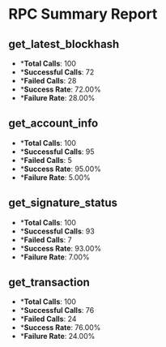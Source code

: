# RPC Summary Report

## get_latest_blockhash
- ***Total Calls**: 100
- ***Successful Calls**: 72
- ***Failed Calls**: 28
- ***Success Rate**: 72.00%
- ***Failure Rate**: 28.00%
## get_account_info
- ***Total Calls**: 100
- ***Successful Calls**: 95
- ***Failed Calls**: 5
- ***Success Rate**: 95.00%
- ***Failure Rate**: 5.00%
## get_signature_status
- ***Total Calls**: 100
- ***Successful Calls**: 93
- ***Failed Calls**: 7
- ***Success Rate**: 93.00%
- ***Failure Rate**: 7.00%
## get_transaction
- ***Total Calls**: 100
- ***Successful Calls**: 76
- ***Failed Calls**: 24
- ***Success Rate**: 76.00%
- ***Failure Rate**: 24.00%
